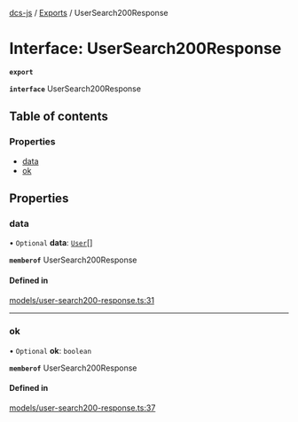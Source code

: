 [dcs-js](../README.md) / [Exports](../modules.md) / UserSearch200Response

# Interface: UserSearch200Response

**`export`**

**`interface`** UserSearch200Response

## Table of contents

### Properties

- [data](UserSearch200Response.md#data)
- [ok](UserSearch200Response.md#ok)

## Properties

### <a id="data" name="data"></a> data

• `Optional` **data**: [`User`](User.md)[]

**`memberof`** UserSearch200Response

#### Defined in

[models/user-search200-response.ts:31](https://github.com/unfoldingWord/dcs-js/blob/b29eb7a/models/user-search200-response.ts#L31)

___

### <a id="ok" name="ok"></a> ok

• `Optional` **ok**: `boolean`

**`memberof`** UserSearch200Response

#### Defined in

[models/user-search200-response.ts:37](https://github.com/unfoldingWord/dcs-js/blob/b29eb7a/models/user-search200-response.ts#L37)
